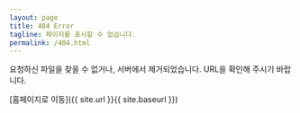 ```yaml
---
layout: page
title: 404 Error
tagline: 페이지를 표시할 수 없습니다.
permalink: /404.html
---
```


요청하신 파일을 찾을 수 없거나, 서버에서 제거되었습니다.
URL을 확인해 주시기 바랍니다.

[홈페이지로 이동]({{ site.url }}{{ site.baseurl }})
